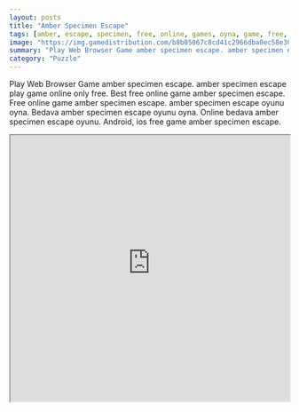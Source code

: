 ```yaml
---
layout: posts
title: "Amber Specimen Escape"
tags: [amber, escape, specimen, free, online, games, oyna, game, free, games, play, play, games]
image: "https://img.gamedistribution.com/b8b05067c8cd41c2966dba0ec58e30b1.jpg"
summary: "Play Web Browser Game amber specimen escape. amber specimen escape play game online only free. Best free online game amber specimen escape. Free online game amber specimen escape. amber specimen escape oyunu oyna. Bedava amber specimen escape oyunu oyna. Online bedava amber specimen escape oyunu. Android, ios free game amber specimen escape."
category: "Puzzle"
---
```


Play Web Browser Game amber specimen escape. amber specimen escape play game online only free. Best free online game amber specimen escape. Free online game amber specimen escape. amber specimen escape oyunu oyna. Bedava amber specimen escape oyunu oyna. Online bedava amber specimen escape oyunu. Android, ios free game amber specimen escape.

<iframe width="100%" height="480px;" src="https://flash.gamedistribution.com?game=b8b05067c8cd41c2966dba0ec58e30b1"></iframe>